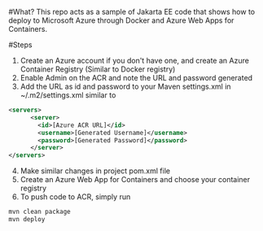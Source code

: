 #What?
This repo acts as a sample of Jakarta EE code that shows how to deploy to Microsoft Azure through Docker and Azure Web Apps for Containers.

#Steps
1. Create an Azure account if you don't have one, and create an Azure Container Registry (Similar to Docker registry)
2. Enable Admin on the ACR and note the URL and password generated
3. Add the URL as id and password to your Maven settings.xml in ~/.m2/settings.xml similar to 
````XML
<servers>
      <server>
        <id>[Azure ACR URL]</id>
        <username>[Generated Username]</username>
        <password>[Generated Password]</password>
      </server>
</servers>
``````
4. Make similar changes in project pom.xml file
5. Create an Azure Web App for Containers and choose your container registry 
5. To push code to ACR, simply run 
```xml
mvn clean package
mvn deploy
```


